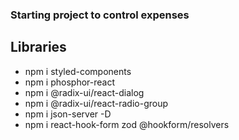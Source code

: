 ### Starting project to control expenses

## Libraries
  - npm i styled-components
  - npm i phosphor-react
  - npm i @radix-ui/react-dialog
  - npm i @radix-ui/react-radio-group
  - npm i json-server -D
  - npm i react-hook-form zod @hookform/resolvers

